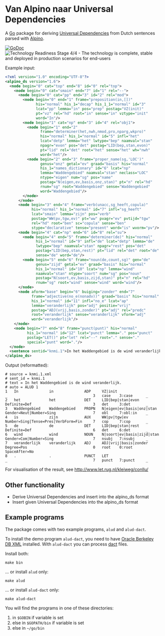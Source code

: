 # Van Alpino naar Universal Dependencies

A [Go](https://go.dev/) package for deriving [Universal Dependencies](https://universaldependencies.org/) from Dutch sentences parsed with [Alpino](https://www.let.rug.nl/vannoord/alp/Alpino/).

[![GoDoc](https://godoc.org/github.com/rug-compling/alud/v2?status.svg)](https://godoc.org/github.com/rug-compling/alud/v2)
![Technology Readiness Stage 4/4 - The technology is complete, stable and deployed in production scenarios for end-users](https://w3id.org/research-technology-readiness-levels/Stage4Complete.svg)

Example input:

```xml
<?xml version="1.0" encoding="UTF-8"?>
<alpino_ds version="1.6">
  <node begin="0" cat="top" end="8" id="0" rel="top">
    <node begin="0" cat="smain" end="7" id="1" rel="--">
      <node begin="0" cat="pp" end="3" id="2" rel="mod">
        <node begin="0" end="1" frame="preposition(in,[])"
              his="normal" his_1="decap" his_1_1="normal" id="3"
              lcat="pp" lemma="in" pos="prep" postag="VZ(init)"
              pt="vz" rel="hd" root="in" sense="in" vztype="init"
              word="In"/>
        <node begin="1" cat="np" end="3" id="4" rel="obj1">
          <node begin="1" end="2"
                frame="determiner(het,nwh,nmod,pro,nparg,wkpro)"
                his="normal" his_1="normal" id="5" infl="het"
                lcat="detp" lemma="het" lwtype="bep" naamval="stan"
                npagr="evon" pos="det" postag="LID(bep,stan,evon)"
                pt="lid" rel="det" root="het" sense="het" wh="nwh"
                word="het"/>
          <node begin="2" end="3" frame="proper_name(sg,'LOC')"
                genus="onz" getal="ev" graad="basis" his="normal"
                his_1="names_dictionary" id="6" lcat="np"
                lemma="Waddengebied" naamval="stan" neclass="LOC"
                ntype="eigen" num="sg" pos="name"
                postag="N(eigen,ev,basis,onz,stan)" pt="n" rel="hd"
                rnum="sg" root="Waddengebied" sense="Waddengebied"
                word="Waddengebied"/>
        </node>
      </node>
      <node begin="3" end="4" frame="verb(unacc,sg_heeft,copula)"
            his="normal" his_1="normal" id="7" infl="sg_heeft"
            lcat="smain" lemma="zijn" pos="verb"
            postag="WW(pv,tgw,ev)" pt="ww" pvagr="ev" pvtijd="tgw"
            rel="hd" root="ben" sc="copula" sense="ben"
            stype="declarative" tense="present" word="is" wvorm="pv"/>
      <node begin="4" cat="np" end="6" id="8" rel="su">
        <node begin="4" end="5" frame="determiner(de)" his="normal"
              his_1="normal" id="9" infl="de" lcat="detp" lemma="de"
              lwtype="bep" naamval="stan" npagr="rest" pos="det"
              postag="LID(bep,stan,rest)" pt="lid" rel="det" root="de"
              sense="de" word="de"/>
        <node begin="5" end="6" frame="noun(de,count,sg)" gen="de"
              genus="zijd" getal="ev" graad="basis" his="normal"
              his_1="normal" id="10" lcat="np" lemma="wind"
              naamval="stan" ntype="soort" num="sg" pos="noun"
              postag="N(soort,ev,basis,zijd,stan)" pt="n" rel="hd"
              rnum="sg" root="wind" sense="wind" word="wind"/>
      </node>
      <node aform="base" begin="6" buiging="zonder" end="7"
            frame="adjective(no_e(nonadv))" graad="basis" his="normal"
            his_1="normal" id="11" infl="no_e" lcat="ap"
            lemma="veranderlijk" pos="adj" positie="vrij"
            postag="ADJ(vrij,basis,zonder)" pt="adj" rel="predc"
            root="veranderlijk" sense="veranderlijk" vform="adj"
            word="veranderlijk"/>
    </node>
    <node begin="7" end="8" frame="punct(punt)" his="normal"
          his_1="normal" id="12" lcat="punct" lemma="." pos="punct"
          postag="LET()" pt="let" rel="--" root="." sense="."
          special="punt" word="."/>
  </node>
  <sentence sentid="knmi.1">In het Waddengebied is de wind veranderlijk .</sentence>
</alpino_ds>
```

Output (reformatted):

```
# source = knmi.1.xml
# sent_id = knmi.1
# text = In het Waddengebied is de wind veranderlijk.
# auto = ALUD 1
1   In              in              ADP     VZ|init                     _                                       3   case    3:case      _
2   het             het             DET     LID|bep|stan|evon           Definite=Def                            3   det     3:det       _
3   Waddengebied    Waddengebied    PROPN   N|eigen|ev|basis|onz|stan   Gender=Neut|Number=Sing                 7   obl     7:obl:in    _
4   is              zijn            AUX     WW|pv|tgw|ev                Number=Sing|Tense=Pres|VerbForm=Fin     7   cop     7:cop       _
5   de              de              DET     LID|bep|stan|rest           Definite=Def                            6   det     6:det       _
6   wind            wind            NOUN    N|soort|ev|basis|zijd|stan  Gender=Com|Number=Sing                  7   nsubj   7:nsubj     _
7   veranderlijk    veranderlijk    ADJ     ADJ|vrij|basis|zonder       Degree=Pos                              0   root    0:root      SpaceAfter=No
8   .               .               PUNCT   LET                         _                                       7   punct   7:punct     _

```


For visualisation of the result, see http://www.let.rug.nl/kleiweg/conllu/

## Other functionality

 * Derive Universal Dependencies and insert into the alpino_ds format
 * Insert given Universal Dependencies into the alpino_ds format

## Example programs

The package comes with two example programs, `alud` and `alud-dact`.

To install the demo program `alud-dact`, you need to have
[Oracle Berkeley DB XML](https://www.oracle.com/database/berkeley-db/xml.html)
installed. With `alud-dact` you can process [dact](https://rug-compling.github.io/dact/) files.

Install both:

```
make bin
```

... or install `alud` only:

```
make alud
```

... or install `alud-dact` only:

```
make alud-dact
```

You will find the programs in one of these directories:

 1. in `$GOBIN` if variable is set
 2. else in `$GOPATH/bin` if variable is set
 3. else in `~/go/bin`
